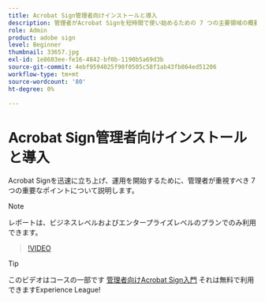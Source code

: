```yaml
---
title: Acrobat Sign管理者向けインストールと導入
description: 管理者がAcrobat Signを短時間で使い始めるための 7 つの主要領域の概要
role: Admin
product: adobe sign
level: Beginner
thumbnail: 33657.jpg
exl-id: 1e8603ee-fe16-4842-bf0b-1190b5a69d3b
source-git-commit: 4ebf9594025f98f0505c58f1ab43fb864ed51206
workflow-type: tm+mt
source-wordcount: '80'
ht-degree: 0%

---
```


# Acrobat Sign管理者向けインストールと導入

Acrobat Signを迅速に立ち上げ、運用を開始するために、管理者が重視すべき 7 つの重要なポイントについて説明します。

>[!NOTE]
>
>レポートは、ビジネスレベルおよびエンタープライズレベルのプランでのみ利用できます。

>[!VIDEO](https://video.tv.adobe.com/v/33657?quality=12&learn=on&hidetitle=true)

>[!TIP]
>
>このビデオはコースの一部です [管理者向けAcrobat Sign入門](https://experienceleague.adobe.com/?recommended=Sign-A-1-2020.2) それは無料で利用できますExperience League!
